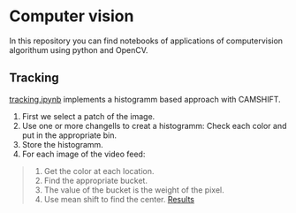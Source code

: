# Computer vision
In this repository you can find notebooks of applications of computervision algorithum using python and OpenCV.
## Tracking
[tracking.ipynb](tracking.ipynb) implements a histogramm based approach with CAMSHIFT. 
1. First we select a patch of the image. 
2. Use one or more changells to creat a histogramm: Check each color and put in the appropriate bin.
4. Store the histogramm.
5. For each image of the video feed:
  > 1. Get the color at each location.
  > 2. Find the appropriate bucket.
  > 3. The value of the bucket is the weight of the pixel.
  > 4. Use mean shift to find the center.
[Results](https://www.youtube.com/playlist?list=PLrQlWh70z5dLRcFmsxvW5DjShTdsIha3-) 

